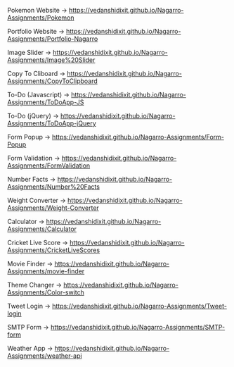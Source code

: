 
Pokemon Website -> https://vedanshidixit.github.io/Nagarro-Assignments/Pokemon

Portfolio Website -> https://vedanshidixit.github.io/Nagarro-Assignments/Portfolio-Nagarro

Image Slider -> https://vedanshidixit.github.io/Nagarro-Assignments/Image%20Slider

Copy To Cliboard  -> https://vedanshidixit.github.io/Nagarro-Assignments/CopyToClipboard

To-Do (Javascript) -> https://vedanshidixit.github.io/Nagarro-Assignments/ToDoApp-JS

To-Do (jQuery) -> https://vedanshidixit.github.io/Nagarro-Assignments/ToDoApp-jQuery

Form Popup -> https://vedanshidixit.github.io/Nagarro-Assignments/Form-Popup

Form Validation -> https://vedanshidixit.github.io/Nagarro-Assignments/FormValidation

Number Facts -> https://vedanshidixit.github.io/Nagarro-Assignments/Number%20Facts

Weight Converter -> https://vedanshidixit.github.io/Nagarro-Assignments/Weight-Converter

Calculator -> https://vedanshidixit.github.io/Nagarro-Assignments/Calculator

Cricket Live Score -> https://vedanshidixit.github.io/Nagarro-Assignments/CricketLiveScores

Movie Finder -> https://vedanshidixit.github.io/Nagarro-Assignments/movie-finder

Theme Changer -> https://vedanshidixit.github.io/Nagarro-Assignments/Color-switch

Tweet Login  -> https://vedanshidixit.github.io/Nagarro-Assignments/Tweet-login

SMTP Form  -> https://vedanshidixit.github.io/Nagarro-Assignments/SMTP-form

Weather App  -> https://vedanshidixit.github.io/Nagarro-Assignments/weather-api

